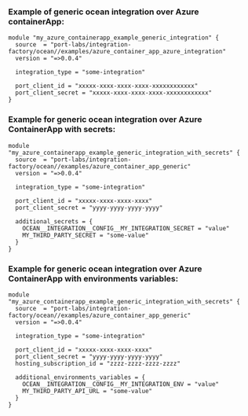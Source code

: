 ### Example of generic ocean integration over Azure containerApp:

```hcl
module "my_azure_containerapp_example_generic_integration" {
  source  = "port-labs/integration-factory/ocean//examples/azure_container_app_azure_integration"
  version = "=>0.0.4"
  
  integration_type = "some-integration"
  
  port_client_id = "xxxxx-xxxx-xxxx-xxxx-xxxxxxxxxxxx"
  port_client_secret = "xxxxx-xxxx-xxxx-xxxx-xxxxxxxxxxxx"
}
```

### Example for generic ocean integration over Azure ContainerApp with secrets:

```hcl
module "my_azure_containerapp_example_generic_integration_with_secrets" { 
  source  = "port-labs/integration-factory/ocean//examples/azure_container_app_generic"
  version = "=>0.0.4"
  
  integration_type = "some-integration"
  
  port_client_id = "xxxxx-xxxx-xxxx-xxxx"
  port_client_secret = "yyyy-yyyy-yyyy-yyyy"
  
  additional_secrets = {
    OCEAN__INTEGRATION__CONFIG__MY_INTEGRATION_SECRET = "value"
    MY_THIRD_PARTY_SECRET = "some-value"
  }
}
```

### Example for generic ocean integration over Azure ContainerApp with environments variables:

```hcl
module "my_azure_containerapp_example_generic_integration_with_secrets" { 
  source  = "port-labs/integration-factory/ocean//examples/azure_container_app_generic"
  version = "=>0.0.4"
  
  integration_type = "some-integration"
  
  port_client_id = "xxxxx-xxxx-xxxx-xxxx"
  port_client_secret = "yyyy-yyyy-yyyy-yyyy"
  hosting_subscription_id = "zzzz-zzzz-zzzz-zzzz"
  
  additional_environments_variables = {
    OCEAN__INTEGRATION__CONFIG__MY_INTEGRATION_ENV = "value"
    MY_THIRD_PARTY_API_URL = "some-value"
  }
}
```
